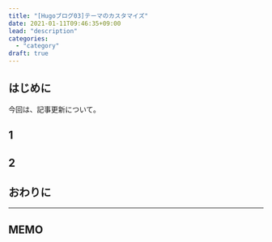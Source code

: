 ```yaml
---
title: "[Hugoブログ03]テーマのカスタマイズ"
date: 2021-01-11T09:46:35+09:00
lead: "description"
categories:
  - "category"
draft: true
---
```


## はじめに
今回は、記事更新について。

## 1


## 2


## おわりに


---
## MEMO